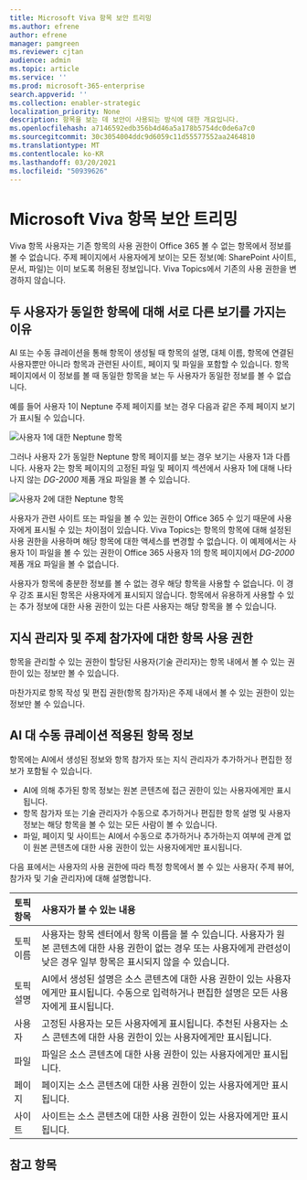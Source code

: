 ```yaml
---
title: Microsoft Viva 항목 보안 트리밍
ms.author: efrene
author: efrene
manager: pamgreen
ms.reviewer: cjtan
audience: admin
ms.topic: article
ms.service: ''
ms.prod: microsoft-365-enterprise
search.appverid: ''
ms.collection: enabler-strategic
localization_priority: None
description: 항목을 보는 데 보안이 사용되는 방식에 대한 개요입니다.
ms.openlocfilehash: a7146592edb356b4d46a5a178b5754dc0de6a7c0
ms.sourcegitcommit: 30c3054004ddc9d6059c11d55577552aa2464810
ms.translationtype: MT
ms.contentlocale: ko-KR
ms.lasthandoff: 03/20/2021
ms.locfileid: "50939626"
---
```

# <a name="microsoft-viva-topics-security-trimming"></a>Microsoft Viva 항목 보안 트리밍 

Viva 항목 사용자는 기존 항목의 사용 권한이 Office 365 볼 수 없는 항목에서 정보를 볼 수 없습니다. 주제 페이지에서 사용자에게 보이는 모든 정보(예: SharePoint 사이트, 문서, 파일)는 이미 보도록 허용된 정보입니다. Viva Topics에서 기존의 사용 권한을 변경하지 않습니다.

## <a name="why-two-users-may-have-different-views-of-the-same-topic"></a>두 사용자가 동일한 항목에 대해 서로 다른 보기를 가지는 이유

AI 또는 수동 큐레이션을 통해 항목이 생성될 때 항목의 설명, 대체 이름, 항목에 연결된 사용자뿐만 아니라 항목과 관련된 사이트, 페이지 및 파일을 포함할 수 있습니다. 항목 페이지에서 이 정보를 볼 때 동일한 항목을 보는 두 사용자가 동일한 정보를 볼 수 없습니다.
  
예를 들어 사용자 1이 Neptune 주제 페이지를 보는 경우 다음과 같은 주제 페이지 보기가 표시될 수 있습니다.

![사용자 1에 대한 Neptune 항목](../media/knowledge-management/user2-topic-view.png) </br> 

그러나 사용자 2가 동일한 Neptune 항목 페이지를 보는 경우 보기는 사용자 1과 다릅니다.  사용자 2는 항목 페이지의 고정된 파일 및 페이지 섹션에서  사용자 1에 대해 나타나지 않는 *DG-2000* 제품 개요 파일을 볼 수 있습니다. 

![사용자 2에 대한 Neptune 항목](../media/knowledge-management/user1-topic-view.png) </br> 

사용자가 관련 사이트 또는 파일을 볼 수 있는 권한이 Office 365 수 있기 때문에 사용자에게 표시될 수 있는 차이점이 있습니다.  Viva Topics는 항목의 항목에 대해 설정된 사용 권한을 사용하며 해당 항목에 대한 액세스를 변경할 수 없습니다. 이 예제에서는 사용자 1이 파일을 볼 수 있는 권한이 Office 365 사용자 1의 항목 페이지에서 *DG-2000* 제품 개요 파일을 볼 수 없습니다.

사용자가 항목에 충분한 정보를 볼 수 없는 경우 해당 항목을 사용할 수 없습니다. 이 경우 강조 표시된 항목은 사용자에게 표시되지 않습니다. 항목에서 유용하게 사용할 수 있는 추가 정보에 대한 사용 권한이 있는 다른 사용자는 해당 항목을 볼 수 있습니다.


## <a name="topic-permissions-for-knowledge-managers-and-topic-contributors"></a>지식 관리자 및 주제 참가자에 대한 항목 사용 권한

항목을 관리할 수 있는 권한이 할당된 사용자(기술 관리자)는 항목 내에서 볼 수 있는 권한이 있는 정보만 볼 수 있습니다.

마찬가지로 항목 작성 및 편집 권한(항목 참가자)은 주제 내에서 볼 수 있는 권한이 있는 정보만 볼 수 있습니다. 


## <a name="ai-versus-manually-curated-topic-information"></a>AI 대 수동 큐레이션 적용된 항목 정보

항목에는 AI에서 생성된 정보와 항목 참가자 또는 지식 관리자가 추가하거나 편집한 정보가 포함될 수 있습니다.

 - AI에 의해 추가된 항목 정보는 원본 콘텐츠에 접근 권한이 있는 사용자에게만 표시됩니다.
 - 항목 참가자 또는 기술 관리자가 수동으로 추가하거나 편집한 항목 설명 및 사용자 정보는 해당 항목을 볼 수 있는 모든 사람이 볼 수 있습니다.
 - 파일, 페이지 및 사이트는 AI에서 수동으로 추가하거나 추가하는지 여부에 관계 없이 원본 콘텐츠에 대한 사용 권한이 있는 사용자에게만 표시됩니다.

다음 표에서는 사용자의 사용 권한에 따라 특정 항목에서 볼 수 있는 사용자( 주제 뷰어, 참가자 및 기술 관리자)에 대해 설명합니다.

|토픽 항목|사용자가 볼 수 있는 내용|
|:---------|:------------------|
|토픽 이름|사용자는 항목 센터에서 항목 이름을 볼 수 있습니다. 사용자가 원본 콘텐츠에 대한 사용 권한이 없는 경우 또는 사용자에게 관련성이 낮은 경우 일부 항목은 표시되지 않을 수 있습니다.|
|토픽 설명|AI에서 생성된 설명은 소스 콘텐츠에 대한 사용 권한이 있는 사용자에게만 표시됩니다. 수동으로 입력하거나 편집한 설명은 모든 사용자에게 표시됩니다.|
|사용자|고정된 사용자는 모든 사용자에게 표시됩니다. 추천된 사용자는 소스 콘텐츠에 대한 사용 권한이 있는 사용자에게만 표시됩니다.|
|파일|파일은 소스 콘텐츠에 대한 사용 권한이 있는 사용자에게만 표시됩니다.|
|페이지|페이지는 소스 콘텐츠에 대한 사용 권한이 있는 사용자에게만 표시됩니다.|
|사이트|사이트는 소스 콘텐츠에 대한 사용 권한이 있는 사용자에게만 표시됩니다.|




## <a name="see-also"></a>참고 항목

